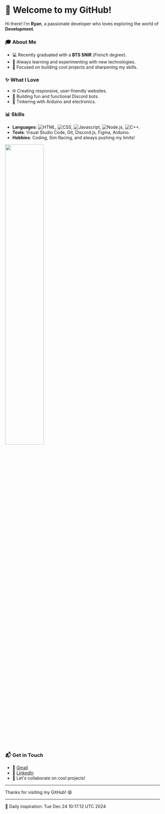 # 👋 Welcome to my GitHub!  

Hi there! I'm **Ryan**, a passionate developer who loves exploring the world of **Development**.  

### 🎓 About Me
- 💻 Recently graduated with a **BTS SNIR** (*French degree*).  
- 🌱 Always learning and experimenting with new technologies.  
- 🚀 Focused on building cool projects and sharpening my skills.  

### ✨ What I Love  
- 🌐 Creating responsive, user-friendly websites.  
- 🤖 Building fun and functional Discord bots.  
- 🔌 Tinkering with Arduino and electronics.  

### 📊 Skills 
- **Languages**: ![HTML](https://img.shields.io/badge/HTML-E34F26?style=for-the-badge&logo=html5&logoColor=white), ![CSS](https://img.shields.io/badge/CSS-1572B6?style=for-the-badge&logo=css3&logoColor=white), ![Javascript](https://img.shields.io/badge/JavaScript-F7DF1E?style=for-the-badge&logo=javascript&logoColor=black), ![Node.js](https://img.shields.io/badge/Node.js-339933?style=for-the-badge&logo=node.js&logoColor=white), ![C++](https://img.shields.io/badge/C++-00599C?style=for-the-badge&logo=cplusplus&logoColor=white).  
- **Tools**: Visual Studio Code, Git, Discord.js, Figma, Arduino.  
- **Hobbies**: Coding, Sim Racing, and always pushing my limits!


<img width="50%" src="https://github-readme-stats.vercel.app/api/top-langs/?username=Zeikrom251&show_icons=true&count_private=true&theme=react&hide_border=true&bg_color=0D1117&layout=compact"/>

### 📬 Get in Touch
- 📨 [Gmail](mailto:ryanechikhi2004@gmail.com)
- 💼 [LinkedIn](https://www.linkedin.com/in/ryan-chikhi-912333228/)  
- 🌟 Let's collaborate on cool projects!  

---

Thanks for visiting my GitHub! 😄  

---
🚀 Daily inspiration: Tue Dec 24 10:17:12 UTC 2024
